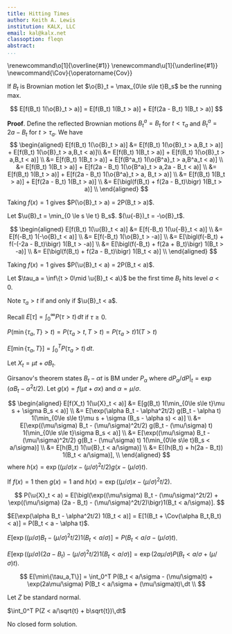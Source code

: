 ```yaml
---
title: Hitting Times
author: Keith A. Lewis
institution: KALX, LLC
email: kal@kalx.net
classoption: fleqn
abstract: 
...
```


\renewcommand\o[1]{\overline{#1}}
\renewcommand\u[1]{\underline{#1}}
\newcommand{\Cov}{\operatorname{Cov}}

If $B_t$ is Brownian motion let $\o{B}_t = \max_{0\le s\le t}B_s$ be the running max.

$$
	E[f(B_t) 1(\o{B}_t > a)] = E[f(B_t) 1(B_t > a)] + E[f(2a - B_t) 1(B_t > a)]
$$

__Proof__. Define the reflected Brownian motions $B_t^a = B_t$ for $t < \tau_a$ and $B_t^a = 2a - B_t$ for $t > \tau_a$.
We have
$$
\begin{aligned}
E[f(B_t) 1(\o{B}_t > a)] &= E[f(B_t) 1(\o{B}_t > a,B_t > a)] + E[f(B_t) 1(\o{B}_t > a,B_t < a)]\\
&= E[f(B_t) 1(B_t > a)] + E[f(B_t) 1(\o{B}_t > a,B_t < a)] \\
&= E[f(B_t) 1(B_t > a)] + E[f(B^a_t) 1(\o{B^a}_t > a,B^a_t < a)] \\
&= E[f(B_t) 1(B_t > a)] + E[f(2a - B_t) 1(\o{B^a}_t > a,2a - B_t < a)] \\
&= E[f(B_t) 1(B_t > a)] + E[f(2a - B_t) 1(\o{B^a}_t > a, B_t > a)] \\
&= E[f(B_t) 1(B_t > a)] + E[f(2a - B_t) 1(B_t > a)] \\
&= E[\bigl(f(B_t) + f(2a - B_t)\bigr) 1(B_t > a)] \\
\end{aligned}
$$

Taking $f(x) = 1$ gives $P(\o{B}_t > a) = 2P(B_t > a)$.

Let $\u{B}_t = \min_{0 \le s \le t} B_s$. $(\u{-B})_t = -\o{B}_t$.

$$
\begin{aligned}
	E[f(B_t) 1(\u{B}_t < a)] &= E[f(-B_t) 1(\u{-B}_t < a)] \\
		&= E[f(-B_t) 1(-\o{B}_t < a)] \\
		&= E[f(-B_t) 1(\o{B}_t > -a)] \\
		&= E[\bigl(f(-B_t) + f(-(-2a - B_t)\bigr) 1(B_t > -a)] \\
		&= E[\bigl(f(-B_t) + f(2a + B_t)\bigr) 1(B_t > -a)] \\
		&= E[\bigl(f(B_t) + f(2a - B_t)\bigr) 1(B_t < a)] \\
\end{aligned}
$$

Taking $f(x) = 1$ gives $P(\u{B}_t < a) = 2P(B_t < a)$.

Let $\tau_a = \inf\{t > 0\mid \u{B}_t < a\}$ be the first time $B_t$ hits level $a < 0$.

Note $\tau_a > t$ if and only if $\u{B}_t < a$.

Recall $E[\tau] = \int_0^\infty P(\tau > t)\,dt$ if $\tau\ge0$.

$P(\min\{\tau_a, T\} > t) = P(\tau_a > t, T > t) = P(\tau_a > t)1(T > t)$

$E[\min\{\tau_a, T\}] = \int_0^T P(\tau_a > t)\,dt$.

Let $X_t = \mu t + \sigma B_t$.

Girsanov's theorem states $B_t - \alpha t$ is BM under $P_\alpha$
where ${dP_\alpha/dP|_t = \exp(\alpha B_t - \alpha^2t/2)}$.
Let $g(x) = f(\mu t + \sigma x)$ and $\alpha = \mu/\sigma$.

$$
\begin{aligned}
E[f(X_t) 1(\u{X}_t < a)] &= E[g(B_t) 1(\min_{0\le s\le t}\mu s + \sigma B_s  < a)] \\
&= E[\exp(\alpha B_t - \alpha^2t/2) g(B_t - \alpha t)
	1(\min_{0\le s\le t}\mu s + \sigma (B_s - \alpha s)  < a)] \\
&= E[\exp((\mu/\sigma) B_t - (\mu/\sigma)^2t/2) g(B_t - (\mu/\sigma) t)
	1(\min_{0\le s\le t}\sigma B_s  < a)] \\
&= E[\exp((\mu/\sigma) B_t - (\mu/\sigma)^2t/2) g(B_t - (\mu/\sigma) t)
	1(\min_{0\le s\le t}B_s  < a/\sigma)] \\
&= E[h(B_t) 1(\u{B}_t  < a/\sigma)] \\
&= E[(h(B_t) + h(2a - B_t)) 1(B_t < a/\sigma)], \\
\end{aligned}
$$
where $h(x) = \exp((\mu/\sigma) x - (\mu/\sigma)^2t/2) g(x - (\mu/\sigma) t)$.

If $f(x) = 1$ then $g(x) = 1$ and $h(x) = \exp((\mu/\sigma) x - (\mu/\sigma)^2t/2)$.

$$
P(\u{X}_t < a) = E[\bigl(\exp((\mu/\sigma) B_t - (\mu/\sigma)^2t/2)
	+ \exp((\mu/\sigma) (2a - B_t) - (\mu/\sigma)^2t/2)\bigr)1(B_t < a/\sigma)].
$$

$E[\exp(\alpha B_t - \alpha^2t/2) 1(B_t < a)]
= E[1(B_t + \Cov(\alpha B_t,B_t) < a)]
= P(B_t < a - \alpha t)$.

$E[\exp((\mu/\sigma) B_t - (\mu/\sigma)^2t/2) 1(B_t < a/\sigma)]
= P(B_t < a/\sigma - (\mu/\sigma)t)$.

$E[\exp((\mu/\sigma) (2a - B_t) - (\mu/\sigma)^2t/2) 1(B_t < a/\sigma)]
=\exp(2a\mu/\sigma) P(B_t < a/\sigma + (\mu/\sigma)t)$.

$$
E[\min\{\tau_a,T\}] = \int_0^T P(B_t < a/\sigma - (\mu/\sigma)t)
	+ \exp(2a\mu/\sigma) P(B_t < a/\sigma + (\mu/\sigma)t)\,dt \\
$$

Let $Z$ be standard normal.

$\int_0^T P(Z < a/\sqrt{t} + b\sqrt{t})\,dt$

No closed form solution.
